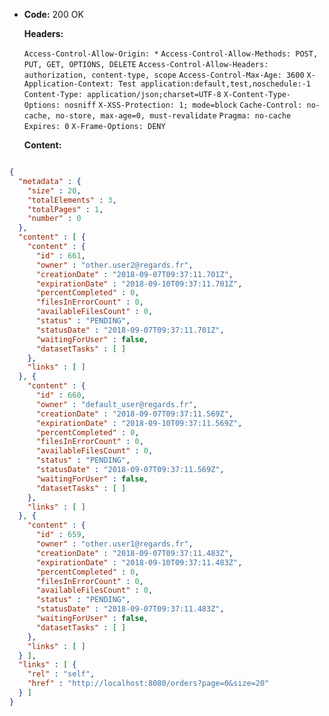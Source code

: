 * **Code:** 200 OK

  **Headers:**

  `Access-Control-Allow-Origin: *`
  `Access-Control-Allow-Methods: POST, PUT, GET, OPTIONS, DELETE`
  `Access-Control-Allow-Headers: authorization, content-type, scope`
  `Access-Control-Max-Age: 3600`
  `X-Application-Context: Test application:default,test,noschedule:-1`
  `Content-Type: application/json;charset=UTF-8`
  `X-Content-Type-Options: nosniff`
  `X-XSS-Protection: 1; mode=block`
  `Cache-Control: no-cache, no-store, max-age=0, must-revalidate`
  `Pragma: no-cache`
  `Expires: 0`
  `X-Frame-Options: DENY`

  **Content:**

```json

{
  "metadata" : {
    "size" : 20,
    "totalElements" : 3,
    "totalPages" : 1,
    "number" : 0
  },
  "content" : [ {
    "content" : {
      "id" : 661,
      "owner" : "other.user2@regards.fr",
      "creationDate" : "2018-09-07T09:37:11.701Z",
      "expirationDate" : "2018-09-10T09:37:11.701Z",
      "percentCompleted" : 0,
      "filesInErrorCount" : 0,
      "availableFilesCount" : 0,
      "status" : "PENDING",
      "statusDate" : "2018-09-07T09:37:11.701Z",
      "waitingForUser" : false,
      "datasetTasks" : [ ]
    },
    "links" : [ ]
  }, {
    "content" : {
      "id" : 660,
      "owner" : "default_user@regards.fr",
      "creationDate" : "2018-09-07T09:37:11.569Z",
      "expirationDate" : "2018-09-10T09:37:11.569Z",
      "percentCompleted" : 0,
      "filesInErrorCount" : 0,
      "availableFilesCount" : 0,
      "status" : "PENDING",
      "statusDate" : "2018-09-07T09:37:11.569Z",
      "waitingForUser" : false,
      "datasetTasks" : [ ]
    },
    "links" : [ ]
  }, {
    "content" : {
      "id" : 659,
      "owner" : "other.user1@regards.fr",
      "creationDate" : "2018-09-07T09:37:11.483Z",
      "expirationDate" : "2018-09-10T09:37:11.483Z",
      "percentCompleted" : 0,
      "filesInErrorCount" : 0,
      "availableFilesCount" : 0,
      "status" : "PENDING",
      "statusDate" : "2018-09-07T09:37:11.483Z",
      "waitingForUser" : false,
      "datasetTasks" : [ ]
    },
    "links" : [ ]
  } ],
  "links" : [ {
    "rel" : "self",
    "href" : "http://localhost:8080/orders?page=0&size=20"
  } ]
}
```
